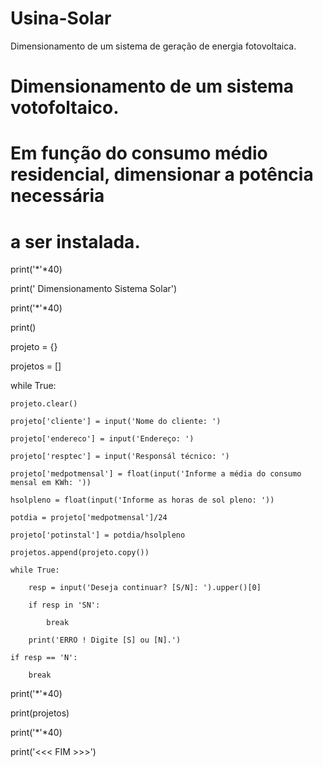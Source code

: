 # Usina-Solar
Dimensionamento de um sistema de geração de energia fotovoltaica.
# Dimensionamento de um sistema votofoltaico.

# Em função do consumo médio residencial, dimensionar a potência necessária

# a ser instalada.

print('*'*40)

print('     Dimensionamento Sistema Solar')

print('*'*40)

print()

projeto = {}

projetos = []


while True:

    projeto.clear()
    
    projeto['cliente'] = input('Nome do cliente: ')

    projeto['endereco'] = input('Endereço: ')

    projeto['resptec'] = input('Responsál técnico: ')

    projeto['medpotmensal'] = float(input('Informe a média do consumo mensal em KWh: '))

    hsolpleno = float(input('Informe as horas de sol pleno: '))

    potdia = projeto['medpotmensal']/24

    projeto['potinstal'] = potdia/hsolpleno

    projetos.append(projeto.copy())

    while True:

        resp = input('Deseja continuar? [S/N]: ').upper()[0]

        if resp in 'SN':

            break

        print('ERRO ! Digite [S] ou [N].')

    if resp == 'N':

        break

print('*'*40)

print(projetos)

print('*'*40)

print('<<< FIM >>>')
